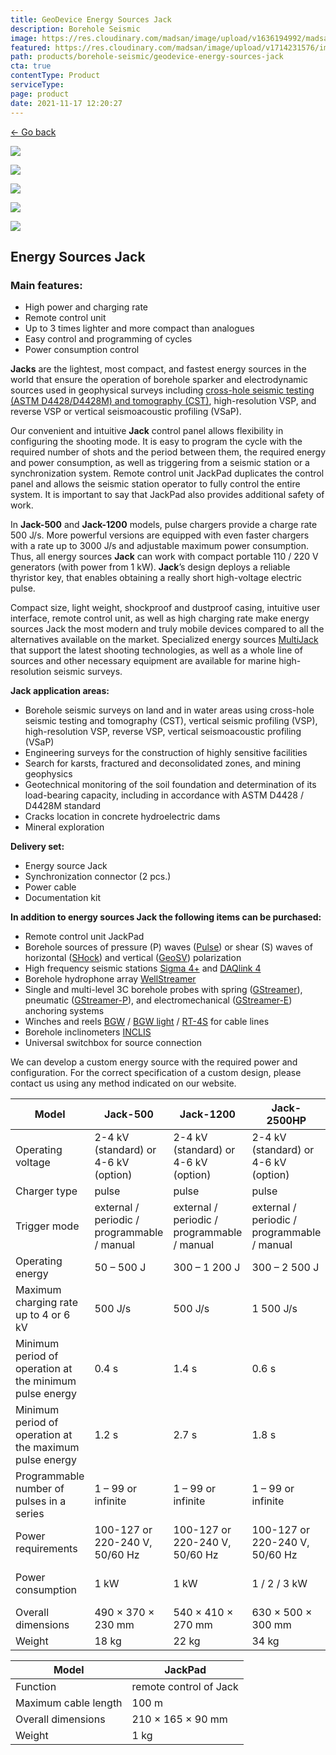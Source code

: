 ```yaml
---
title: GeoDevice Energy Sources Jack
description: Borehole Seismic
image: https://res.cloudinary.com/madsan/image/upload/v1636194992/madsan-stock/IMG_3200_nsgux0.jpg
featured: https://res.cloudinary.com/madsan/image/upload/v1714231576/image3_vrljch.jpg
path: products/borehole-seismic/geodevice-energy-sources-jack
cta: true
contentType: Product
serviceType: 
page: product
date: 2021-11-17 12:20:27
---
```


[←  Go back](/en/products/borehole-seismic)

[![]( https://res.cloudinary.com/madsan/image/upload/v1714231576/image3_vrljch.jpg)](https://res.cloudinary.com/madsan/image/upload/v1714231576/image3_vrljch.jpg)


<div class="row">
<div class="col-md-3">

[![](https://res.cloudinary.com/madsan/image/upload/v1714231576/image5_m1npx0.jpg)](https://res.cloudinary.com/madsan/image/upload/v1714231576/image5_m1npx0.jpg)

</div>
<div class="col-md-3">

[![](https://res.cloudinary.com/madsan/image/upload/v1714231576/image4_tabi2m.jpg)](https://res.cloudinary.com/madsan/image/upload/v1714231576/image4_tabi2m.jpg)

</div>
<div class="col-md-3">

[![](https://res.cloudinary.com/madsan/image/upload/v1714231577/image7_m4tnzo.jpg)](https://res.cloudinary.com/madsan/image/upload/v1714231577/image7_m4tnzo.jpg)

</div>
<div class="col-md-3">

[![](https://res.cloudinary.com/madsan/image/upload/v1714231576/image6_li9uf3.jpg)](https://res.cloudinary.com/madsan/image/upload/v1714231576/image6_li9uf3.jpg)

</div>

</div>

## Energy Sources Jack

### Main features:

*   High power and charging rate
*   Remote control unit
*   Up to 3 times lighter and more compact than analogues
*   Easy control and programming of cycles
*   Power consumption control


**Jacks** are the lightest, most compact, and fastest energy sources in the world that ensure the operation of borehole sparker and electrodynamic sources used in geophysical surveys including [cross-hole seismic testing (ASTM D4428/D4428M) and tomography (CST)](https://geodevice.ca/info/publications/), high-resolution VSP, and reverse VSP or vertical seismoacoustic profiling (VSaP).

Our convenient and intuitive **Jack** control panel allows flexibility in configuring the shooting mode. It is easy to program the cycle with the required number of shots and the period between them, the required energy and power consumption, as well as triggering from a seismic station or a synchronization system. Remote control unit JackPad duplicates the control panel and allows the seismic station operator to fully control the entire system. It is important to say that JackPad also provides additional safety of work.

In **Jack-500** and **Jack-1200** models, pulse chargers provide a charge rate 500 J/s. More powerful versions are equipped with even faster chargers with a rate up to 3000 J/s and adjustable maximum power consumption. Thus, all energy sources **Jack** can work with compact portable 110 / 220 V generators (with power from 1 kW). **Jack**’s design deploys a reliable thyristor key, that enables obtaining a really short high-voltage electric pulse.

Compact size, light weight, shockproof and dustproof casing, intuitive user interface, remote control unit, as well as high charging rate make energy sources Jack the most modern and truly mobile devices compared to all the alternatives available on the market. Specialized energy sources [MultiJack](https://geodevice.ca/product/multijack/) that support the latest shooting technologies, as well as a whole line of sources and other necessary equipment are available for marine high-resolution seismic surveys.

**Jack application areas:**

*   Borehole seismic surveys on land and in water areas using cross-hole seismic testing and tomography (CST), vertical seismic profiling (VSP), high-resolution VSP, reverse VSP, vertical seismoacoustic profiling (VSaP)
*   Engineering surveys for the construction of highly sensitive facilities
*   Search for karsts, fractured and deconsolidated zones, and mining geophysics
*   Geotechnical monitoring of the soil foundation and determination of its load-bearing capacity, including in accordance with ASTM D4428 / D4428M standard
*   Cracks location in concrete hydroelectric dams
*   Mineral exploration


**Delivery set:**

*   Energy source Jack
*   Synchronization connector (2 pcs.)
*   Power cable
*   Documentation kit


**In addition to energy sources Jack the following items can be purchased:**

*   Remote control unit JackPad
*   Borehole sources of pressure (P) waves ([Pulse](https://geodevice.ca/product/pulse/)) or shear (S) waves of horizontal ([SHock](https://geodevice.ca/product/shock/)) and vertical ([GeoSV](https://geodevice.ca/product/geosv/)) polarization
*   High frequency seismic stations [Sigma 4+](https://geodevice.ca/product/sigma4/) and [DAQlink 4](https://geodevice.ca/product/daqlink4/)
*   Borehole hydrophone array [WellStreamer](https://geodevice.ca/product/wellstreamer/)
*   Single and multi-level 3C borehole probes with spring ([GStreamer](https://geodevice.ca/product/gstreamer/)), pneumatic ([GStreamer-P](https://geodevice.ca/product/gstreamer-p/)), and electromechanical ([GStreamer-E](https://geodevice.ca/product/gstreamer-e/)) anchoring systems
*   Winches and reels [BGW](https://geodevice.ca/product/bgw/) / [BGW light](https://geodevice.ca/product/bgw_light/) / [RT-4S](https://geodevice.ca/product/kt-4c/) for cable lines
*   Borehole inclinometers [INCLIS](https://geodevice.ca/product/inclis/)
*   Universal switchbox for source connection


We can develop a custom energy source with the required power and configuration. For the correct specification of a custom design, please contact us using any method indicated on our website.

<div class="table-responsive">

| Model                                                   | Jack-500                                    | Jack-1200                                   | Jack-2500HP                                 | Jack-5000HP                                 | Jack-10000HP                                |
|---------------------------------------------------------|---------------------------------------------|---------------------------------------------|---------------------------------------------|---------------------------------------------|---------------------------------------------|
| Operating voltage                                       | 2-4 kV (standard) or 4-6 kV (option)        | 2-4 kV (standard) or 4-6 kV (option)        | 2-4 kV (standard) or 4-6 kV (option)        | 2-4 kV (standard) or 4-6 kV (option)        | 2-4 kV (standard) or 4-6 kV (option)        |
| Charger type                                            | pulse                                       | pulse                                       | pulse                                       | pulse                                       | pulse                                       |
| Trigger mode                                            | external / periodic / programmable / manual | external / periodic / programmable / manual | external / periodic / programmable / manual | external / periodic / programmable / manual | external / periodic / programmable / manual |
| Operating energy                                        | 50 – 500 J                                  | 300 – 1 200 J                               | 300 – 2 500 J                               | 300 – 5 000 J                               | 300 – 10 000 J                              |
| Maximum charging rate up to 4 or 6 kV                   | 500 J/s                                     | 500 J/s                                     | 1 500 J/s                                   | 3 000 J/s                                   | 3 000 J/s                                   |
| Minimum period of operation at the minimum pulse energy | 0.4 s                                       | 1.4 s                                       | 0.6 s                                       | 0.4 s                                       | 0.4 s                                       |
| Minimum period of operation at the maximum pulse energy | 1.2 s                                       | 2.7 s                                       | 1.8 s                                       | 1.9 s                                       | 3.6 s                                       |
| Programmable number of pulses in a series               | 1 – 99 or infinite                          | 1 – 99 or infinite                          | 1 – 99 or infinite                          | 1 – 99 or infinite                          | 1 – 99 or infinite                          |
| Power requirements                                      | 100-127 or 220-240 V, 50/60 Hz              | 100-127 or 220-240 V, 50/60 Hz              | 100-127 or 220-240 V, 50/60 Hz              | 100-127 or 220-240 V, 50/60 Hz              | 100-127 or 220-240 V, 50/60 Hz              |
| Power consumption                                       | 1 kW                                        | 1 kW                                        | 1 / 2 / 3 kW                                | 1 - 6 kW in 1 kW increments                 | 1 - 6 kW in 1 kW increments                 |
| Overall dimensions                                      | 490 × 370 × 230 mm                          | 540 × 410 × 270 mm                          | 630 × 500 × 300 mm                          | 580 х 590 х 690 mm                          | 580 х 590 х 1000 mm                         |
| Weight                                                  | 18 kg                                       | 22 kg                                       | 34 kg                                       | 99 kg                                       | 130 kg                                      |


</div>

<div class="table-responsive">

| Model                | JackPad                |
|----------------------|------------------------|
| Function             | remote control of Jack |
| Maximum cable length | 100 m                  |
| Overall dimensions   | 210 × 165 × 90 mm      |
| Weight               | 1 kg                   |


</div>
